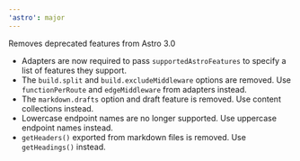 ```yaml
---
'astro': major
---
```


Removes deprecated features from Astro 3.0

- Adapters are now required to pass `supportedAstroFeatures` to specify a list of features they support.
- The `build.split` and `build.excludeMiddleware` options are removed. Use `functionPerRoute` and `edgeMiddleware` from adapters instead.
- The `markdown.drafts` option and draft feature is removed. Use content collections instead.
- Lowercase endpoint names are no longer supported. Use uppercase endpoint names instead.
- `getHeaders()` exported from markdown files is removed. Use `getHeadings()` instead.

